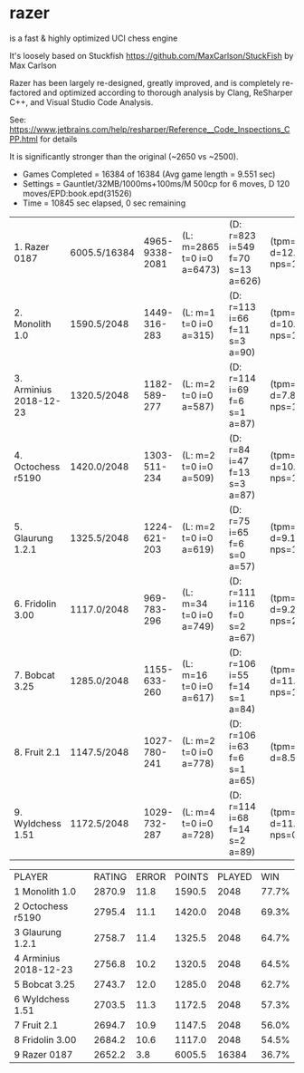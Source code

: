 # razer
is a fast & highly optimized UCI chess engine 

It's loosely based on Stuckfish https://github.com/MaxCarlson/StuckFish by Max Carlson

Razer has been largely re-designed, greatly improved, and is completely re-factored and optimized according to thorough analysis by Clang, ReSharper C++, and Visual Studio Code Analysis.

See: https://www.jetbrains.com/help/resharper/Reference__Code_Inspections_CPP.html for details


It is significantly stronger than the original (~2650 vs ~2500).

  
- Games Completed = 16384 of 16384 (Avg game length = 9.551 sec)
- Settings = Gauntlet/32MB/1000ms+100ms/M 500cp for 6 moves, D 120 moves/EPD:book.epd(31526)
- Time = 10845 sec elapsed, 0 sec remaining

|                       |                        |                        |                       |                       |                       |
| --------------------- |  --------------------- |  --------------------- | --------------------- | --------------------- | --------------------- |
|1. Razer 0187          |6005.5/16384| 4965-9338-2081| (L: m=2865 t=0 i=0 a=6473)|	(D: r=823 i=549 f=70 s=13 a=626)|	(tpm=90.9 d=12.50 nps=1664972)|
|2. Monolith 1.0        |1590.5/2048|	1449-316-283|	  (L: m=1 t=0 i=0 a=315)|	    (D: r=113 i=66 f=11 s=3 a=90)|    (tpm=95.5 d=10.37 nps=1774998)|
|3. Arminius 2018-12-23 |1320.5/2048|	1182-589-277|	  (L: m=2 t=0 i=0 a=587)|	    (D: r=114 i=69 f=6 s=1 a=87)|	    (tpm=66.9 d=7.81 nps=1839994)|
|4. Octochess r5190     |1420.0/2048|	1303-511-234| 	(L: m=2 t=0 i=0 a=509)|	    (D: r=84 i=47 f=13 s=3 a=87)|	    (tpm=95.5 d=10.33 nps=1215985)|
|5. Glaurung 1.2.1      |1325.5/2048|	1224-621-203| 	(L: m=2 t=0 i=0 a=619)|	    (D: r=75 i=65 f=6 s=0 a=57)|      (tpm=109.6 d=9.13 nps=1300987)|
|6. Fridolin 3.00       |1117.0/2048|	969-783-296 | 	(L: m=34 t=0 i=0 a=749)|    (D: r=111 i=116 f=0 s=2 a=67)|	  (tpm=77.1 d=9.23 nps=2336914)|
|7. Bobcat 3.25         |1285.0/2048|	1155-633-260| 	(L: m=16 t=0 i=0 a=617)|	  (D: r=106 i=55 f=14 s=1 a=84)|	  (tpm=109.6 d=11.38 nps=1688967)|
|8. Fruit 2.1           |1147.5/2048|	1027-780-241|	  (L: m=2 t=0 i=0 a=778)|	    (D: r=106 i=63 f=6 s=1 a=65)|   	(tpm=95.0 d=8.53 nps=0)|
|9. Wyldchess 1.51      |1172.5/2048|	1029-732-287| 	(L: m=4 t=0 i=0 a=728)|	    (D: r=114 i=68 f=14 s=2 a=89)|	  (tpm=99.0 d=11.26 nps=0)|
 
|                        |           |           |           |           |           |
| ---------------------- | --------- | --------- | --------- | --------- | --------- |
| PLAYER | RATING| ERROR| POINTS| PLAYED| WIN|
|1 Monolith 1.0|         2870.9|   11.8|   1590.5|   2048|   77.7%|
|2 Octochess r5190|      2795.4|   11.1|   1420.0|   2048|   69.3%|
|3 Glaurung 1.2.1|       2758.7|   11.4|   1325.5|   2048|   64.7%|
|4 Arminius 2018-12-23|  2756.8|   10.2|   1320.5|   2048|   64.5%|
|5 Bobcat 3.25|          2743.7|   12.0|   1285.0|   2048|   62.7%|
|6 Wyldchess 1.51|       2703.5|   11.3|   1172.5|   2048|   57.3%|
|7 Fruit 2.1|            2694.7|   10.9|   1147.5|   2048|   56.0%|
|8 Fridolin 3.00|        2684.2|   10.6|   1117.0|   2048|   54.5%|
|9 Razer 0187|           2652.2|    3.8|   6005.5|  16384|   36.7%|

